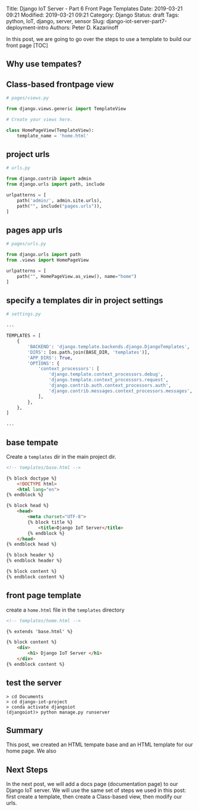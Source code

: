 Title: Django IoT Server - Part 6 Front Page Templates
Date: 2019-03-21 09:21
Modified: 2019-03-21 09:21
Category: Django
Status: draft
Tags: python, IoT, django, server, sensor
Slug: django-iot-server-part7-deployment-intro
Authors: Peter D. Kazarinoff

In this post, we are going to go over the steps to use a template to build our front page
[TOC]

## Why use tempates?

## Class-based frontpage view

```python
# pages/views.py

from django.views.generic import TemplateView

# Create your views here.

class HomePageView(TemplateView):
    template_name = 'home.html'

```

## project urls

```python
# urls.py

from django.contrib import admin
from django.urls import path, include

urlpatterns = [
    path('admin/', admin.site.urls),
    path("", include("pages.urls")),
]

```

## pages app urls

```python
# pages/urls.py

from django.urls import path
from .views import HomePageView

urlpatterns = [
    path("", HomePageView.as_view(), name="home")
]

```

## specify a templates dir in project settings

```python
# settings.py

...

TEMPLATES = [
    {
        'BACKEND': 'django.template.backends.django.DjangoTemplates',
        'DIRS': [os.path.join(BASE_DIR, 'templates')],
        'APP_DIRS': True,
        'OPTIONS': {
            'context_processors': [
                'django.template.context_processors.debug',
                'django.template.context_processors.request',
                'django.contrib.auth.context_processors.auth',
                'django.contrib.messages.context_processors.messages',
            ],
        },
    },
]

...

```

## base tempate

Create a ```templates``` dir in the main project dir.

```html
<!-- templates/base.html -->

{% block doctype %}
    <!DOCTYPE html>
    <html lang="en">
{% endblock %}

{% block head %}
    <head>
        <meta charset="UTF-8">
        {% block title %}
            <title>Django IoT Server</title>
        {% endblock %}
    </head>
{% endblock head %}

{% block header %}
{% endblock header %}

{% block content %}
{% endblock content %}

```

## front page template

create a ```home.html``` file in the ```templates``` directory

```html
<!-- templates/home.html -->

{% extends 'base.html' %}

{% block content %}
    <div>
        <h1> Django IoT Server </h1>
    </div>
{% endblock content %}

```


## test the server

```text
> cd Documents
> cd django-iot-project
> conda activate djangoiot
(djangoiot)> python manage.py runserver
```

## Summary

This post, we created an HTML tempate base and an HTML template for our home page. We also 

## Next Steps

In the next post, we will add a docs page (documentation page) to our Django IoT server. We will use the same set of steps we used in this post: first create a template, then create a Class-based view, then modify our urls.
